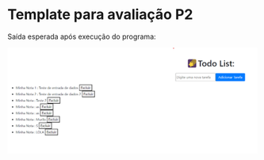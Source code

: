 # Template para avaliação P2

Saída esperada após execução do programa:

<img src="./media/tela-front.png" display="flex">